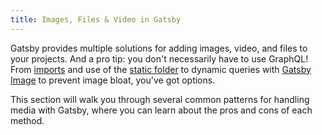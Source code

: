 ```yaml
---
title: Images, Files & Video in Gatsby
---
```


Gatsby provides multiple solutions for adding images, video, and files to your projects. And a pro tip: you don't necessarily have to use GraphQL! From [imports](/docs/importing-assets-into-files/) and use of the [static folder](/docs/static-folder/) to dynamic queries with [Gatsby Image](/docs/using-gatsby-image/) to prevent image bloat, you've got options.

This section will walk you through several common patterns for handling media with Gatsby, where you can learn about the pros and cons of each method.

<GuideList items={props.item.children} />
